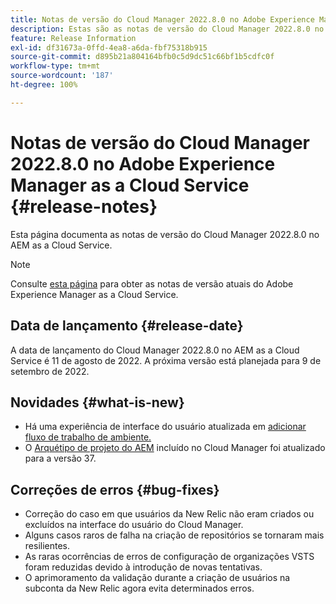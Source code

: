 ```yaml
---
title: Notas de versão do Cloud Manager 2022.8.0 no Adobe Experience Manager as a Cloud Service
description: Estas são as notas de versão do Cloud Manager 2022.8.0 no AEM as a Cloud Service.
feature: Release Information
exl-id: df31673a-0ffd-4ea8-a6da-fbf75318b915
source-git-commit: d895b21a804164bfb0c5d9dc51c66bf1b5cdfc0f
workflow-type: tm+mt
source-wordcount: '187'
ht-degree: 100%

---
```


# Notas de versão do Cloud Manager 2022.8.0 no Adobe Experience Manager as a Cloud Service {#release-notes}

Esta página documenta as notas de versão do Cloud Manager 2022.8.0 no AEM as a Cloud Service.

>[!NOTE]
>
>Consulte [esta página](/help/release-notes/release-notes-cloud/release-notes-current.md) para obter as notas de versão atuais do Adobe Experience Manager as a Cloud Service.

## Data de lançamento {#release-date}

A data de lançamento do Cloud Manager 2022.8.0 no AEM as a Cloud Service é 11 de agosto de 2022. A próxima versão está planejada para 9 de setembro de 2022.

## Novidades {#what-is-new}

* Há uma experiência de interface do usuário atualizada em [adicionar fluxo de trabalho de ambiente.](/help/implementing/cloud-manager/manage-environments.md)
* O [Arquétipo de projeto do AEM](https://experienceleague.adobe.com/docs/experience-manager-core-components/using/developing/archetype/overview.html?lang=pt-BR) incluído no Cloud Manager foi atualizado para a versão 37.

## Correções de erros {#bug-fixes}

* Correção do caso em que usuários da New Relic não eram criados ou excluídos na interface do usuário do Cloud Manager.
* Alguns casos raros de falha na criação de repositórios se tornaram mais resilientes.
* As raras ocorrências de erros de configuração de organizações VSTS foram reduzidas devido à introdução de novas tentativas.
* O aprimoramento da validação durante a criação de usuários na subconta da New Relic agora evita determinados erros.
